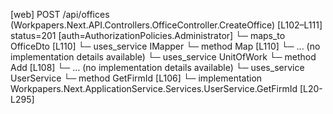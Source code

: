 [web] POST /api/offices  (Workpapers.Next.API.Controllers.OfficeController.CreateOffice)  [L102–L111] status=201 [auth=AuthorizationPolicies.Administrator]
  └─ maps_to OfficeDto [L110]
  └─ uses_service IMapper
    └─ method Map [L110]
      └─ ... (no implementation details available)
  └─ uses_service UnitOfWork
    └─ method Add [L108]
      └─ ... (no implementation details available)
  └─ uses_service UserService
    └─ method GetFirmId [L106]
      └─ implementation Workpapers.Next.ApplicationService.Services.UserService.GetFirmId [L20-L295]


